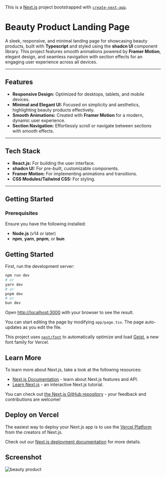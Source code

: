 This is a [Next.js](https://nextjs.org) project bootstrapped with [`create-next-app`](https://nextjs.org/docs/app/api-reference/cli/create-next-app).
# Beauty Product Landing Page

A sleek, responsive, and minimal landing page for showcasing beauty products, built with **Typescript** and styled using the **shadcn UI** component library. This project features smooth animations powered by **Framer Motion**, elegant design, and seamless navigation with section effects for an engaging user experience across all devices.

---

## Features

- **Responsive Design:** Optimized for desktops, tablets, and mobile devices.
- **Minimal and Elegant UI:** Focused on simplicity and aesthetics, highlighting beauty products effectively.
- **Smooth Animations:** Created with **Framer Motion** for a modern, dynamic user experience.
- **Section Navigation:** Effortlessly scroll or navigate between sections with smooth effects.

---

## Tech Stack

- **React.js:** For building the user interface.
- **shadcn UI:** For pre-built, customizable components.
- **Framer Motion:** For implementing animations and transitions.
- **CSS Modules/Tailwind CSS:** For styling.

---

## Getting Started

### Prerequisites
Ensure you have the following installed:
- **Node.js** (v14 or later)
- **npm**, **yarn**, **pnpm**, or **bun**


## Getting Started

First, run the development server:

```bash
npm run dev
# or
yarn dev
# or
pnpm dev
# or
bun dev
```

Open [http://localhost:3000](http://localhost:3000) with your browser to see the result.

You can start editing the page by modifying `app/page.tsx`. The page auto-updates as you edit the file.

This project uses [`next/font`](https://nextjs.org/docs/app/building-your-application/optimizing/fonts) to automatically optimize and load [Geist](https://vercel.com/font), a new font family for Vercel.

## Learn More

To learn more about Next.js, take a look at the following resources:

- [Next.js Documentation](https://nextjs.org/docs) - learn about Next.js features and API.
- [Learn Next.js](https://nextjs.org/learn) - an interactive Next.js tutorial.

You can check out [the Next.js GitHub repository](https://github.com/vercel/next.js) - your feedback and contributions are welcome!

## Deploy on Vercel

The easiest way to deploy your Next.js app is to use the [Vercel Platform](https://vercel.com/new?utm_medium=default-template&filter=next.js&utm_source=create-next-app&utm_campaign=create-next-app-readme) from the creators of Next.js.

Check out our [Next.js deployment documentation](https://nextjs.org/docs/app/building-your-application/deploying) for more details.

## Screenshot
![beauty product](https://github.com/user-attachments/assets/e2266253-dde0-467f-a1d7-1f834264a3ac)
